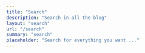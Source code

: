 ```yaml
---
title: "Search"
description: "Search in all the blog"
layout: "search"
url: "/search"
summary: "search"
placeholder: "Search for everything you want ..."
---
```

